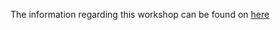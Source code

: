 
The information regarding this workshop can be found on [here](https://github.com/supernelis/workshop-renovating-legacy-codebase)
